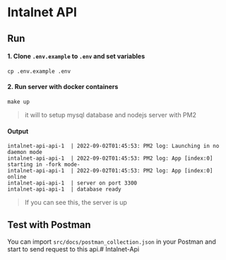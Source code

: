 # Intalnet API


## Run

#### 1. Clone `.env.example` to `.env` and set variables

    cp .env.example .env

#### 2.  Run server with docker containers

    make up
	

> it will to setup mysql database and nodejs server with PM2

#### Output

    intalnet-api-api-1  | 2022-09-02T01:45:53: PM2 log: Launching in no daemon mode
	intalnet-api-api-1  | 2022-09-02T01:45:53: PM2 log: App [index:0] starting in -fork mode-
	intalnet-api-api-1  | 2022-09-02T01:45:53: PM2 log: App [index:0] online
	intalnet-api-api-1  | server on port 3300
	intalnet-api-api-1  | database ready

> If you can see this, the server is up


## Test with Postman

You can import `src/docs/postman_collection.json` in your Postman and start to send request to this api.# Intalnet-Api
